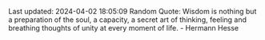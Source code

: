 Last updated: 2024-04-02 18:05:09
Random Quote: Wisdom is nothing but a preparation of the soul, a capacity, a secret art of thinking, feeling and breathing thoughts of unity at every moment of life. - Hermann Hesse